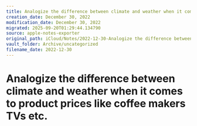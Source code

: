 ```yaml
---
title: Analogize the difference between climate and weather when it comes…
creation_date: December 30, 2022
modification_date: December 30, 2022
migrated: 2025-09-20T01:29:44.134790
source: apple-notes-exporter
original_path: iCloud/Notes/2022-12-30-Analogize the difference between climate and weather when it comes….md
vault_folder: Archive/uncategorized
filename_date: 2022-12-30
---
```



# Analogize the difference between climate and weather when it comes to product prices like coffee makers TVs etc.
